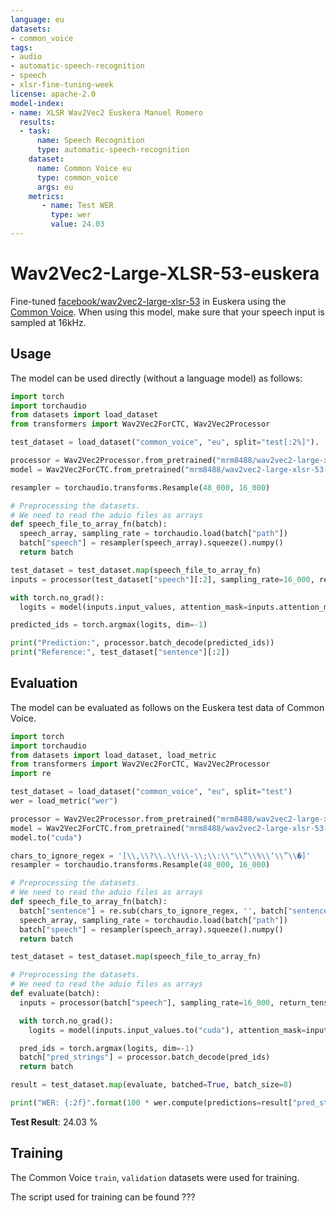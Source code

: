 ```yaml
---
language: eu
datasets:
- common_voice
tags:
- audio
- automatic-speech-recognition
- speech
- xlsr-fine-tuning-week
license: apache-2.0
model-index:
- name: XLSR Wav2Vec2 Euskera Manuel Romero
  results:
  - task: 
      name: Speech Recognition
      type: automatic-speech-recognition
    dataset:
      name: Common Voice eu
      type: common_voice
      args: eu
    metrics:
       - name: Test WER
         type: wer
         value: 24.03
---
```


# Wav2Vec2-Large-XLSR-53-euskera
Fine-tuned [facebook/wav2vec2-large-xlsr-53](https://huggingface.co/facebook/wav2vec2-large-xlsr-53) in Euskera using the [Common Voice](https://huggingface.co/datasets/common_voice).
When using this model, make sure that your speech input is sampled at 16kHz.

## Usage

The model can be used directly (without a language model) as follows:

```python
import torch
import torchaudio
from datasets import load_dataset
from transformers import Wav2Vec2ForCTC, Wav2Vec2Processor

test_dataset = load_dataset("common_voice", "eu", split="test[:2%]").

processor = Wav2Vec2Processor.from_pretrained("mrm8488/wav2vec2-large-xlsr-53-euskera")
model = Wav2Vec2ForCTC.from_pretrained("mrm8488/wav2vec2-large-xlsr-53-euskera")

resampler = torchaudio.transforms.Resample(48_000, 16_000)

# Preprocessing the datasets.
# We need to read the aduio files as arrays
def speech_file_to_array_fn(batch):
  speech_array, sampling_rate = torchaudio.load(batch["path"])
  batch["speech"] = resampler(speech_array).squeeze().numpy()
  return batch

test_dataset = test_dataset.map(speech_file_to_array_fn)
inputs = processor(test_dataset["speech"][:2], sampling_rate=16_000, return_tensors="pt", padding=True)

with torch.no_grad():
  logits = model(inputs.input_values, attention_mask=inputs.attention_mask).logits

predicted_ids = torch.argmax(logits, dim=-1)

print("Prediction:", processor.batch_decode(predicted_ids))
print("Reference:", test_dataset["sentence"][:2])
```


## Evaluation

The model can be evaluated as follows on the Euskera test data of Common Voice.


```python
import torch
import torchaudio
from datasets import load_dataset, load_metric
from transformers import Wav2Vec2ForCTC, Wav2Vec2Processor
import re

test_dataset = load_dataset("common_voice", "eu", split="test")
wer = load_metric("wer")

processor = Wav2Vec2Processor.from_pretrained("mrm8488/wav2vec2-large-xlsr-53-euskera")
model = Wav2Vec2ForCTC.from_pretrained("mrm8488/wav2vec2-large-xlsr-53-euskera")
model.to("cuda")

chars_to_ignore_regex = '[\\,\\?\\.\\!\\-\\;\\:\\"\\“\\%\\‘\\”\\�]'
resampler = torchaudio.transforms.Resample(48_000, 16_000)

# Preprocessing the datasets.
# We need to read the aduio files as arrays
def speech_file_to_array_fn(batch):
  batch["sentence"] = re.sub(chars_to_ignore_regex, '', batch["sentence"]).lower()
  speech_array, sampling_rate = torchaudio.load(batch["path"])
  batch["speech"] = resampler(speech_array).squeeze().numpy()
  return batch

test_dataset = test_dataset.map(speech_file_to_array_fn)

# Preprocessing the datasets.
# We need to read the aduio files as arrays
def evaluate(batch):
  inputs = processor(batch["speech"], sampling_rate=16_000, return_tensors="pt", padding=True)

  with torch.no_grad():
    logits = model(inputs.input_values.to("cuda"), attention_mask=inputs.attention_mask.to("cuda")).logits

  pred_ids = torch.argmax(logits, dim=-1)
  batch["pred_strings"] = processor.batch_decode(pred_ids)
  return batch

result = test_dataset.map(evaluate, batched=True, batch_size=8)

print("WER: {:2f}".format(100 * wer.compute(predictions=result["pred_strings"], references=result["sentence"])))
```

**Test Result**: 24.03 %


## Training

The Common Voice `train`, `validation` datasets were used for training.

The script used for training can be found ???
